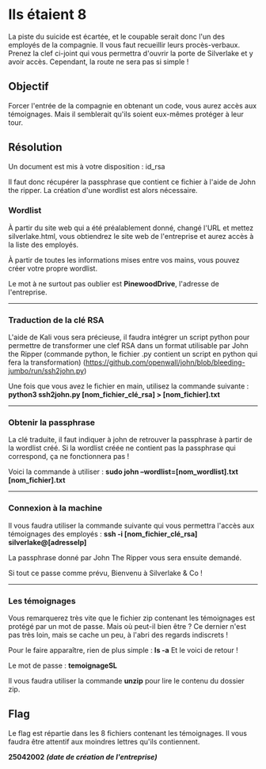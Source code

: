 # Ils étaient 8

La piste du suicide est écartée, et le coupable serait donc l'un des employés de la compagnie.
Il vous faut recueillir leurs procès-verbaux.
Prenez la clef ci-joint qui vous permettra d'ouvrir la porte de Silverlake et y avoir accès.
Cependant, la route ne sera pas si simple !

## Objectif 

Forcer l'entrée de la compagnie en obtenant un code, vous aurez accès aux témoignages.
Mais il semblerait qu'ils soient eux-mêmes protéger à leur tour.

## Résolution 

Un document est mis à votre disposition : id_rsa

Il faut donc récupérer la passphrase que contient ce fichier à l'aide de John the ripper.
La création d'une wordlist est alors nécessaire.

### Wordlist

À partir du site web qui a été préalablement donné, changé l'URL et mettez silverlake.html, vous obtiendrez le site web de l'entreprise et aurez accès à la liste des employés.

À partir de toutes les informations mises entre vos mains, vous pouvez créer votre propre wordlist.

Le mot à ne surtout pas oublier est **PinewoodDrive**, l'adresse de l'entreprise.

---

### Traduction de la clé RSA

L'aide de Kali vous sera précieuse, il faudra intégrer un script python pour permettre de transformer une clef RSA dans un format utilisable par John the Ripper (commande python, le fichier .py contient un script en python qui fera la transformation) (https://github.com/openwall/john/blob/bleeding-jumbo/run/ssh2john.py) 

Une fois que vous avez le fichier en main, utilisez la commande suivante : **python3 ssh2john.py [nom_fichier_clé_rsa] > [nom_fichier].txt**

---

### Obtenir la passphrase

La clé traduite, il faut indiquer à john de retrouver la passphrase à partir de la wordlist créé. Si la wordlist créée ne contient pas la passphrase qui correspond, ça ne fonctionnera pas !

Voici la commande à utiliser : **sudo john –wordlist=[nom_wordlist].txt [nom_fichier].txt** 

---

### Connexion à la machine

Il vous faudra utiliser la commande suivante qui vous permettra l'accès aux témoignages des employés : **ssh -i [nom_fichier_clé_rsa] silverlake@[adresseIp]**

La passphrase donné par John The Ripper vous sera ensuite demandé.

Si tout ce passe comme prévu, Bienvenu à Silverlake & Co !

---

### Les témoignages

Vous remarquerez très vite que le fichier zip contenant les témoignages est protégé par un mot de passe. Mais où peut-il bien être ?
Ce dernier n'est pas très loin, mais se cache un peu, à l'abri des regards indiscrets ! 

Pour le faire apparaître, rien de plus simple : **ls -a** 
Et le voici de retour !

Le mot de passe : **temoignageSL**

Il vous faudra utiliser la commande **unzip** pour lire le contenu du dossier zip.

## Flag

Le flag est répartie dans les 8 fichiers contenant les témoignages. Il vous faudra être attentif aux moindres lettres qu'ils contiennent.

**25042002** ***(date de création de l'entreprise)***
